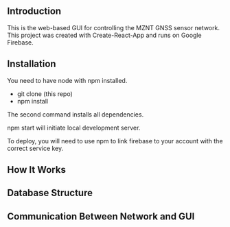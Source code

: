 ## Introduction
This is the web-based GUI for controlling the MZNT GNSS sensor network. This project was created with Create-React-App and runs on Google Firebase.

## Installation
You need to have node with npm installed.

- git clone (this repo)
- npm install

The second command installs all dependencies.

npm start will initiate local development server.

To deploy, you will need to use npm to link firebase to your account with the correct service key.

## How It Works

## Database Structure

## Communication Between Network and GUI